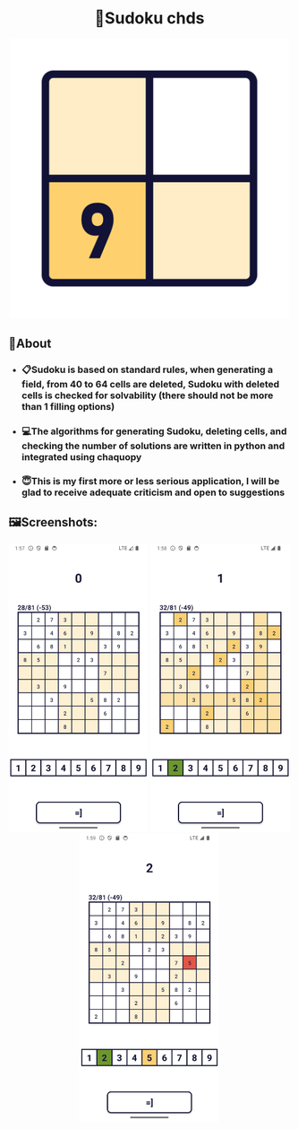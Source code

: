 <h1 align="center">🔢Sudoku chds</h1>
<div align="center">
  <img src="https://github.com/chesdes/sudoku-android-game/blob/master/pics/sudoku.png" width=500px />
</div>

## 📍About
- ### 📋Sudoku is based on standard rules, when generating a field, from 40 to 64 cells are deleted, Sudoku with deleted cells is checked for solvability (there should not be more than 1 filling options)
- ### 💻The algorithms for generating Sudoku, deleting cells, and checking the number of solutions are written in python and integrated using chaquopy
- ### 😇This is my first more or less serious application, I will be glad to receive adequate criticism and open to suggestions

## 🖼Screenshots:
<div align="center">
  <img src="https://github.com/chesdes/sudoku-android-game/blob/master/pics/1.png" width=250px />
  <img src="https://github.com/chesdes/sudoku-android-game/blob/master/pics/2.png" width=250px />
  <img src="https://github.com/chesdes/sudoku-android-game/blob/master/pics/3.png" width=250px />
</div>
